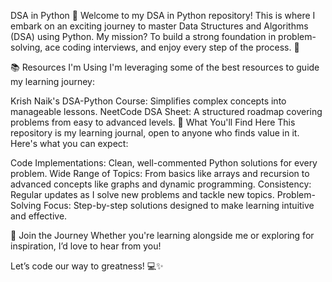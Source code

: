 DSA in Python 🚀
Welcome to my DSA in Python repository! This is where I embark on an exciting journey to master Data Structures and Algorithms (DSA) using Python. My mission? To build a strong foundation in problem-solving, ace coding interviews, and enjoy every step of the process. 🎯

📚 Resources I'm Using
I'm leveraging some of the best resources to guide my learning journey:

Krish Naik's DSA-Python Course: Simplifies complex concepts into manageable lessons.
NeetCode DSA Sheet: A structured roadmap covering problems from easy to advanced levels.
🌟 What You'll Find Here
This repository is my learning journal, open to anyone who finds value in it. Here's what you can expect:

Code Implementations: Clean, well-commented Python solutions for every problem.
Wide Range of Topics: From basics like arrays and recursion to advanced concepts like graphs and dynamic programming.
Consistency: Regular updates as I solve new problems and tackle new topics.
Problem-Solving Focus: Step-by-step solutions designed to make learning intuitive and effective.

🤝 Join the Journey
Whether you're learning alongside me or exploring for inspiration, I’d love to hear from you!

Let’s code our way to greatness! 💻✨
